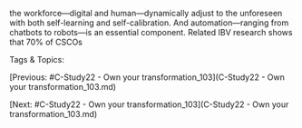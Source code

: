 the workforce—digital and human—dynamically 
adjust to the unforeseen with both self-learning and 
self-calibration. And automation—ranging from 
chatbots to robots—is an essential component.
Related IBV research shows that 70% of CSCOs 

   Tags & Topics:
   

[Previous: #C-Study22 - Own your transformation_103](C-Study22 - Own your transformation_103.md)

[Next: #C-Study22 - Own your transformation_103](C-Study22 - Own your transformation_103.md)